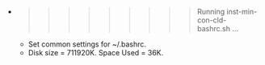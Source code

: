 * >>>>>>>>> Running inst-min-con-cld-bashrc.sh ...
  * Set common settings for ~/.bashrc.
  * Disk size = 711920K. Space Used = 36K.
